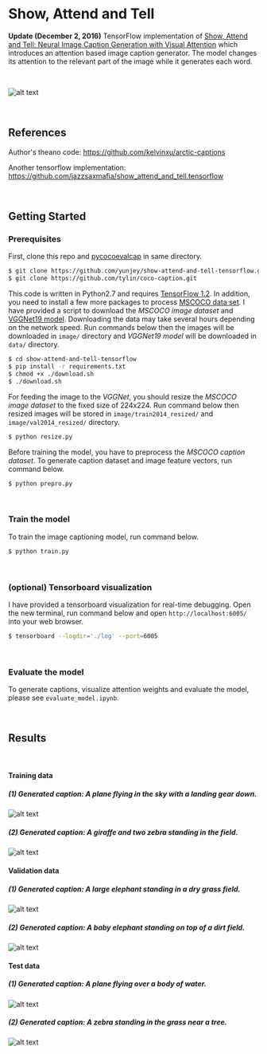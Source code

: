 # Show, Attend and Tell 
<b> Update (December 2, 2016)</b> TensorFlow implementation of [Show, Attend and Tell: Neural Image Caption Generation with Visual Attention](http://arxiv.org/abs/1502.03044) which introduces an attention based image caption generator. The model changes its attention to the relevant part of the image while it generates each word.

<br/>

![alt text](jpg/attention_over_time.jpg "soft attention")

<br/>


## References

Author's theano code: https://github.com/kelvinxu/arctic-captions 

Another tensorflow implementation: https://github.com/jazzsaxmafia/show_attend_and_tell.tensorflow

<br/>


## Getting Started

### Prerequisites

First, clone this repo and [pycocoevalcap](https://github.com/tylin/coco-caption.git) in same directory.

```bash
$ git clone https://github.com/yunjey/show-attend-and-tell-tensorflow.git
$ git clone https://github.com/tylin/coco-caption.git
```

This code is written in Python2.7 and requires [TensorFlow 1.2](https://www.tensorflow.org/versions/r1.2/install/install_linux). In addition, you need to install a few more packages to process [MSCOCO data set](http://mscoco.org/home/). I have provided a script to download the <i>MSCOCO image dataset</i> and [VGGNet19 model](http://www.vlfeat.org/matconvnet/pretrained/). Downloading the data may take several hours depending on the network speed. Run commands below then the images will be downloaded in `image/` directory and <i>VGGNet19 model</i> will be downloaded in `data/` directory.

```bash
$ cd show-attend-and-tell-tensorflow
$ pip install -r requirements.txt
$ chmod +x ./download.sh
$ ./download.sh
```


For feeding the image to the <i>VGGNet</i>, you should resize the <i>MSCOCO image dataset</i> to the fixed size of 224x224. Run command below then resized images will be stored in `image/train2014_resized/` and `image/val2014_resized/` directory.

```bash
$ python resize.py
```

Before training the model, you have to preprocess the <i>MSCOCO caption dataset</i>.
To generate caption dataset and image feature vectors, run command below.

```bash
$ python prepro.py
```
<br>

### Train the model 

To train the image captioning model, run command below. 

```bash
$ python train.py
```
<br>

### (optional) Tensorboard visualization

I have provided a tensorboard visualization for real-time debugging.
Open the new terminal, run command below and open `http://localhost:6005/` into your web browser.

```bash
$ tensorboard --logdir='./log' --port=6005 
```
<br>

### Evaluate the model 

To generate captions, visualize attention weights and evaluate the model, please see `evaluate_model.ipynb`.


<br/>

## Results
 
<br/>

#### Training data

##### (1) Generated caption: A plane flying in the sky with a landing gear down.
![alt text](jpg/train2.jpg "train image")

##### (2) Generated caption: A giraffe and two zebra standing in the field.
![alt text](jpg/train.jpg "train image")

#### Validation data

##### (1) Generated caption: A large elephant standing in a dry grass field.
![alt text](jpg/val.jpg "val image")

##### (2) Generated caption: A baby elephant standing on top of a dirt field.
![alt text](jpg/val2.jpg "val image")

#### Test data

##### (1) Generated caption: A plane flying over a body of water.
![alt text](jpg/test.jpg "test image")

##### (2) Generated caption: A zebra standing in the grass near a tree.
![alt text](jpg/test2.jpg "test image")

